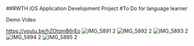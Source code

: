 ##RWTH iOS Application Development Project
#To Do for language learner

Demo Video

https://youtu.be/hZOtqmB6rEo
![IMG_5891 2](https://github.com/dasoya/iOS-To-Do-App-/assets/66422476/c5021899-32a6-42e5-a464-26e52d9a9363)
![IMG_5892 2](https://github.com/dasoya/iOS-To-Do-App-/assets/66422476/7e5fd754-59fa-4d90-ab42-13364a321850)
![IMG_5893 2](https://github.com/dasoya/iOS-To-Do-App-/assets/66422476/c80c5da3-29ad-4e5f-9c06-f2bc351280c8)
![IMG_5894 2](https://github.com/dasoya/iOS-To-Do-App-/assets/66422476/66d575cf-1f3a-4121-b0c1-cfde1de217e9)
![IMG_5895 2](https://github.com/dasoya/iOS-To-Do-App-/assets/66422476/06eb653d-3e11-410f-a82c-17177c3ab930)
